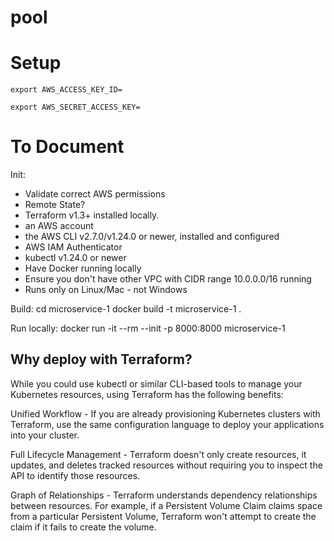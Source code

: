 # pool

# Setup

```
export AWS_ACCESS_KEY_ID=
```

```
export AWS_SECRET_ACCESS_KEY=
```

# To Document

Init:

- Validate correct AWS permissions
- Remote State?
- Terraform v1.3+ installed locally.
- an AWS account
- the AWS CLI v2.7.0/v1.24.0 or newer, installed and configured
- AWS IAM Authenticator
- kubectl v1.24.0 or newer
- Have Docker running locally
- Ensure you don't have other VPC with CIDR range 10.0.0.0/16 running
- Runs only on Linux/Mac - not Windows

Build:
cd microservice-1
docker build -t microservice-1 .

Run locally:
docker run -it --rm --init -p 8000:8000 microservice-1

## Why deploy with Terraform?

While you could use kubectl or similar CLI-based tools to manage your Kubernetes resources, using Terraform has the following benefits:

Unified Workflow - If you are already provisioning Kubernetes clusters with Terraform, use the same configuration language to deploy your applications into your cluster.

Full Lifecycle Management - Terraform doesn't only create resources, it updates, and deletes tracked resources without requiring you to inspect the API to identify those resources.

Graph of Relationships - Terraform understands dependency relationships between resources. For example, if a Persistent Volume Claim claims space from a particular Persistent Volume, Terraform won't attempt to create the claim if it fails to create the volume.

